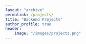 ```yaml
---
layout: "archive"
permalink: /projects/
title: "Backend Projects"
author_profile: true
header:
    image: "/images/projects.png"
---
```

